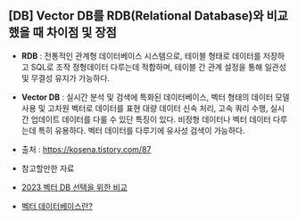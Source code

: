 ## [DB] Vector DB를 RDB(Relational Database)와 비교했을 때 차이점 및 장점
 - **RDB** : 전통적인 관계형 데이터베이스 시스템으로, 테이블 형태로 데이터를 저장하고 SQL로 조작
    정형데이터 다루는데 적합하며, 테이블 간 관계 설정을 통해 일관성 및 무결성 유지가 가능하다.
 - **Vector DB** : 실시간 분석 및 검색에 특화된 데이터베이스, 벡터 형태의 데이터 모델 사용 및 고차원 벡터로 데이터를 표현
    대량 데이터 신속 처리, 고속 쿼리 수행, 실시간 업데이트 데이터를 다룰 수 있단 특징이 있다.
    비정형 데이터나 벡터 데이터 다루는데 특히 유용하다. 벡터 데이터를 다루기에 유사성 검색이 가능하다.
 - 출처 : <https://kosena.tistory.com/87>

 - 참고할만한 자료
  - [2023 벡터 DB 선택을 위한 비교](https://discuss.pytorch.kr/t/2023-picking-a-vector-database-a-comparison-and-guide-for-2023/2625)
  - [벡터 데이터베이스란?](https://www.elastic.co/kr/what-is/vector-database)